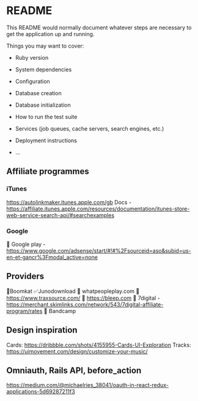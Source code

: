 # README

This README would normally document whatever steps are necessary to get the
application up and running.

Things you may want to cover:

* Ruby version

* System dependencies

* Configuration

* Database creation

* Database initialization

* How to run the test suite

* Services (job queues, cache servers, search engines, etc.)

* Deployment instructions

* ...

## Affiliate programmes
### iTunes
https://autolinkmaker.itunes.apple.com/gb
Docs - https://affiliate.itunes.apple.com/resources/documentation/itunes-store-web-service-search-api/#searchexamples

### Google
🚫 Google play - https://www.google.com/adsense/start/#!#%2Fsourceid=aso&subid=us-en-et-gancr%3Fmodal_active=none

## Providers
🚫Boomkat
✅Junodownload
🚫 whatpeopleplay.com
🚫 https://www.traxsource.com/
🚫 https://bleep.com
🚫 7digital - https://merchant.skimlinks.com/network/543/7digital-affiliate-program/rates
🚫 Bandcamp

## Design inspiration
Cards: https://dribbble.com/shots/4155955-Cards-UI-Exploration
Tracks: https://uimovement.com/design/customize-your-music/

## Omniauth, Rails API, before_action
https://medium.com/@michaelries_38041/oauth-in-react-redux-applications-5d69287211f3
